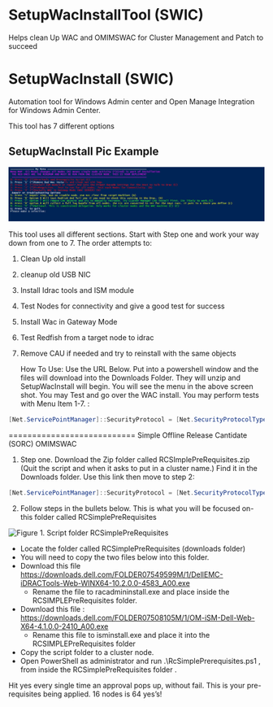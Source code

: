 # SetupWacInstallTool (SWIC)
Helps clean Up WAC and OMIMSWAC for Cluster Management and Patch to succeed

# SetupWacInstall (SWIC)

Automation tool for Windows Admin center and Open Manage Integration for Windows Admin Center.

This tool has 7 different options

## SetupWacInstall Pic Example
![Image](https://raw.githubusercontent.com/Louisjreeves/SetupWacInstall/main/SetupWacInstall.jpg)

 
This tool uses all different sections. Start with Step one and work your way down from one to 7. The order attempts to: 
1. Clean Up old install 
2. cleanup old USB NIC
3. Install Idrac tools and ISM module
4. Test Nodes for connectivity and give a good test for success
5. Install Wac in Gateway Mode
6. Test Redfish from a target node to idrac
7. Remove CAU if needed and try to reinstall with the same objects
  
   

    
   How To Use: 
 Use the URL Below. Put into a powershell window and the files will download into the Downloads Folder. They will unzip and SetupWacInstall will begin. You will 
 see the menu in the above screen shot. You may Test and go over the WAC install. You may perform tests with Menu Item 1-7. :
```Powershell
[Net.ServicePointManager]::SecurityProtocol = [Net.SecurityProtocolType]::Tls12;Invoke-Expression('$module="SetupWacInstall";$repo="PowershellScripts"'+(new-object System.net.webclient).DownloadString('https://raw.githubusercontent.com/Louisjreeves/SetupWacInstall/main/ExpandAndSetupCORP.ps1'));Invoke-SetupWacInstall
```

===========================
Simple Offline Release Cantidate (SORC) OMIMSWAC

1) Step one. Download the Zip folder called RCSImplePreRequisites.zip (Quit the script and when it asks to put in a cluster name.) Find it in the Downloads folder. 
Use this link then move to step 2:

```Powershell
[Net.ServicePointManager]::SecurityProtocol = [Net.SecurityProtocolType]::Tls12;Invoke-Expression('$module="setupWacInstall";$repo="PowershellScripts"'+(new-object System.net.webclient).DownloadString('https://raw.githubusercontent.com/Louisjreeves/SetupWacInstall/main/ExpandSImplePreRequisites.ps1'));Invoke-RCSimplePreRequsites
```


 2) Follow steps in the bullets below. This is what you will be focused on- this folder called RCSimplePreRequisites
 
 ![Figure 1. Script folder RCSimplePreRequisites](https://user-images.githubusercontent.com/79279019/169087650-67d497fb-14cb-4c5d-b1dd-833020e2a8f4.png)
 
*	Locate the folder called RCSimplePreRequisites (downloads folder)
*	You will need to copy the two files below into this folder. 
* 	Download this file https://downloads.dell.com/FOLDER07549599M/1/DellEMC-iDRACTools-Web-WINX64-10.2.0.0-4583_A00.exe 
    *	Rename the file to  racadmininstall.exe and place inside the RCSIMPLEPreRequisites folder. 
*	Download this file : https://downloads.dell.com/FOLDER07508105M/1/OM-iSM-Dell-Web-X64-4.1.0.0-2410_A00.exe 
    *	Rename this file to  isminstall.exe and place it into the  RCSIMPLEPreRequisites folder
* 	Copy the script folder to a cluster node. 
* 	Open PowerShell as administrator and run  .\RcSimplePrerequisites.ps1 , from inside the RCSimplePreRequisites  folder . 

Hit yes every single time an approval pops up, without fail. This is your pre-requisites being applied. 16 nodes is 64 yes’s!



 

